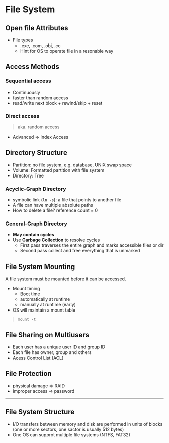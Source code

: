 # File System

## Open file Attributes

- File types
  - .exe, .com, .obj, .cc
  - Hint for OS to operate file in a resonable way

## Access Methods

### Sequential access

- Continuously
- faster than random access
- read/write next block + rewind/skip + reset

### Direct access

> aka. random access

- Advanced => Index Access

## Directory Structure

- Partition: no file system, e.g. database, UNIX swap space
- Volume: Formatted partition with file system
- Directory: Tree 

### Acyclic-Graph Directory

- symbolic link (`ln -s`): a file that points to another file
- A file can have multiple absolute paths
- How to delete a file? reference count = 0

### General-Graph Directory

- **May contain cycles**
- Use **Garbage Collection** to resolve cycles
  - First pass traverses the entire graph and marks accessible files or dir
  - Second pass collect and free everything that is unmarked

## File System Mounting

A file system must be mounted before it can be accessed.

- Mount timing
  - Boot time
  - automatically at runtime
  - manually at runtime (early)
- OS will maintain a mount table

> `mount -t`

## File Sharing on Multiusers

- Each user has a unique user ID and group ID
- Each file has owner, group and others
- Acess Control List (ACL)

## File Protection

- physical damage => RAID
- improper access => password

---

## File System Structure

- I/O transfers between memory and disk are performed in units of blocks (one or more sectors, one sactor is usually 512 bytes)
- One OS can supprot multiple file systems (NTFS, FAT32)

